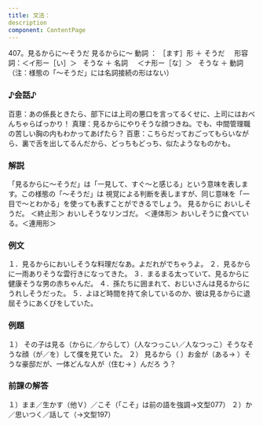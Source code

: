 ```yaml
---
title: 文法：
description
component: ContentPage
---
```



407。見るからに～そうだ
見るからに～ 動詞 ： ［ます］形 ＋ そうだ  
  形容詞：＜イ形ー［い］＞   そうな ＋ 名詞
    ＜ナ形ー［な］＞   そうな ＋ 動詞
（注：様態の「～そうだ」には名詞接続の形はない）
### ♪会話♪
百恵：あの係長ときたら、部下には上司の悪口を言ってるくせに、上司にはおべんちゃらばっかり！ 真理：見るからにやりそうな顔つきね。でも、中間管理職の苦しい胸の内もわかってあげたら？ 百恵：こちらだっておごってもらいながら、裏で舌を出してるんだから、どっちもどっち、似たようなものかも。
### 解説
「見るからに～そうだ」は「一見して、すぐ～と感じる」という意味を表します。この様態の「～そうだ」は
視覚による判断を表しますが、同じ意味を「一目で～とわかる」を使っても表すことができるでしょう。
見るからに おいしそうだ。 ＜終止形＞
おいしそうなリンゴだ。 ＜連体形＞ おいしそうに食べている。＜連用形＞
### 例文
１．見るからにおいしそうな料理だなあ。よだれがでちゃうよ。
２．見るからに一雨ありそうな雲行きになってきた。
３．まるまる太っていて、見るからに健康そうな男の赤ちゃんだ。
４．孫たちに囲まれて、おじいさんは見るからにうれしそうだった。
５．よほど時間を持て余しているのか、彼は見るからに退屈そうにあくびをしていた。
### 例題
１） その子は見る（からに／からして）（人なつっこい／人なつっこ）そうなそうな顔（が／を）して僕を見てい た。
２） 見るから（ ）お金が（ある→ ）そうな豪邸だが、一体どんな人が（住む→ ）んだろ う？
### 前課の解答
１）まま／生かす（他Ｖ）／こそ（「こそ」は前の語を強調→文型077）
２）か／思いつく／話して（→文型197）
